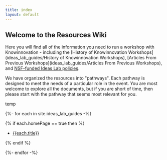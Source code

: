 ```yaml
---
title: index
layout: default
---
```

## Welcome to the Resources Wiki

Here you will find all of the information you need to run a workshop with Knowinnovation - including the [History of Knowinnovation Workshops](ideas_lab_guides/History of Knowinnovation Workshops), [Articles From Previous Workshops](ideas_lab_guides/Articles From Previous Workshops), and [NSF-funded Ideas Lab policies](https://www.nsf.gov/pubs/policydocs/pappguide/nsf16001/nsf16_1.pdf#page#54). 

We have organized the resources into "pathways". Each pathway is designed to meet the needs of a particular role in the event. You are most welcome to explore all the documents, but if you are short of time, then please start with the pathway that seems most relevant for you.

temp

{%- for each in site.ideas_lab_guides -%}

{% if each.homePage == true then %}

* [{{each.title}}]({{each.url}})

{% endif %}

{%- endfor -%}


